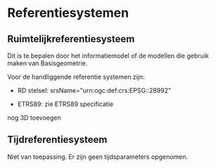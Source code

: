 Referentiesystemen
==================

Ruimtelijkreferentiesysteem
---------------------------

Dit is te bepalen door het informatiemodel of de modellen die gebruik maken van
Basisgeometrie.

Voor de handliggende referentie systemen zijn:

-   RD stelsel: srsName="urn:ogc:def:crs:EPSG::28992"

-   ETRS89: zie ETRS89 specificatie

nog 3D toevoegen

Tijdreferentiesysteem
---------------------

Niet van toepassing. Er zijn geen tijdsparameters opgenomen.
